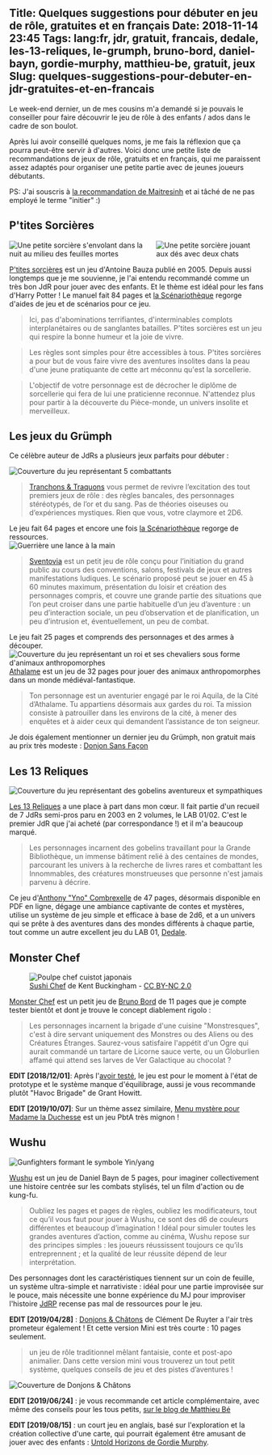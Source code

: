 Title: Quelques suggestions pour débuter en jeu de rôle, gratuites et en français
Date: 2018-11-14 23:45
Tags: lang:fr, jdr, gratuit, francais, dedale, les-13-reliques, le-grumph, bruno-bord, daniel-bayn, gordie-murphy, matthieu-be, gratuit, jeux
Slug: quelques-suggestions-pour-debuter-en-jdr-gratuites-et-en-francais
---

Le week-end dernier, un de mes cousins m'a demandé si je pouvais le conseiller pour faire découvrir le jeu de rôle à des enfants / ados dans le cadre de son boulot.

Après lui avoir conseillé quelques noms, je me fais la réflexion que ça pourra peut-être servir à d'autres.
Voici donc une petite liste de recommandations de jeux de rôle, gratuits et en français,
qui me paraissent assez adaptés pour organiser une petite partie avec de jeunes joueurs débutants.

PS: J'ai souscris à [la recommandation de Maitresinh](https://www.500nuancesdegeek.fr/initier-au-jdr/) et ai tâché de ne pas employé le terme "initier" :)

## P'tites Sorcières

<div class="imgs">
  <img alt="Une petite sorcière s'envolant dans la nuit au milieu des feuilles mortes" src="images/2018/11/ptites_sorcieres_illus_charme.jpg">
  <img alt="Une petite sorcière jouant aux dés avec deux chats" src="images/2018/11/ptites_sorcieres_illus_lesdes.jpg">
</div>

[P'tites sorcières](http://toinito.free.fr/fr/jdr/psorcieres.php) est un jeu d'Antoine Bauza publié en 2005.
Depuis aussi longtemps que je me souvienne, je l'ai entendu recommandé comme un très bon JdR pour jouer avec des enfants.
Et le thème est idéal pour les fans d'Harry Potter !
Le manuel fait 84 pages et [la Scénariothèque](http://www.scenariotheque.org/Document/info_jeu.php?f_id_jeu=161) regorge d'aides de jeu et de scénarios pour ce jeu.

> Ici, pas d'abominations terrifiantes, d'interminables complots interplanétaires ou de sanglantes batailles. P'tites sorcières est un jeu qui respire la bonne humeur et la joie de vivre.

> Les règles sont simples pour être accessibles à tous. P'tites sorcières a pour but de vous faire vivre des aventures insolites dans la peau d'une jeune pratiquante de cette art méconnu qu'est la sorcellerie.

> L'objectif de votre personnage est de décrocher le diplôme de sorcellerie qui fera de lui une praticienne reconnue. N'attendez plus pour partir à la découverte du Pièce-monde, un univers insolite et merveilleux.

## Les jeux du Grümph
Ce célèbre auteur de JdRs a plusieurs jeux parfaits pour débuter :

<div class="uk-grid">
  <div class="uk-width-1-1 uk-width-small-1-2">
    <img alt="Couverture du jeu représentant 5 combattants" src="images/2018/11/TranchonsEtTraquons.png">
    <blockquote>
      <a href="https://drive.google.com/file/d/0B4TBit4mrI1tVkNLMGJYVVRnYk0/view">Tranchons & Traquons</a> vous permet de revivre l’excitation des tout premiers jeux de rôle :
      des règles bancales, des personnages stéréotypés, de l’or et du sang.
      Pas de théories oiseuses ou d’expériences mystiques. Rien que vous, votre claymore et 2D6.
    </blockquote>
    Le jeu fait 64 pages et encore une fois <a href="http://www.scenariotheque.org/Document/info_jeu.php?f_id_jeu=422">la Scénariothèque</a> regorge de ressources.
  </div>
  <div class="uk-width-1-1 uk-width-small-1-2">
    <img alt="Guerrière une lance à la main" src="images/2018/11/Sventovia.png">
    <blockquote>
      <a href="http://legrumph.org/Terrier/?Jeux-de-role/Sventovia">Sventovia</a> est un petit jeu de rôle conçu pour l’initiation du grand public au cours des conventions, salons, festivals de jeux et autres manifestations ludiques.
      Le scénario proposé peut se jouer en 45 à 60 minutes maximum, présentation du loisir et création des personnages compris, et couvre une grande partie des situations que l’on peut croiser dans une partie habituelle d’un jeu d’aventure : un peu d’interaction sociale, un peu d’observation et de planification, un peu d’intrusion et, éventuellement, un peu de combat.
    </blockquote>
    Le jeu fait 25 pages et comprends des personnages et des armes à découper.
  </div>
  <div class="uk-width-1-1 uk-width-small-1-2">
    <img alt="Couverture du jeu représentant un roi et ses chevaliers sous forme d'animaux anthropomorphes" src="images/2018/11/Athalame-CourRoyale.jpg">
    <a href="http://legrumph.org/Terrier/?Jeux-de-role/Athalame&search=athalame">Athalame</a> est un jeu de 32 pages pour jouer des animaux anthropomorphes dans un monde médiéval-fantastique.
    <blockquote>
      Ton personnage est un aventurier engagé par le roi Aquila, de la Cité d’Athalame.
      Tu appartiens désormais aux gardes du roi. Ta mission consiste à patrouiller dans les environs de la cité,
      à mener des enquêtes et à aider ceux qui demandent l’assistance de ton seigneur.
    </blockquote>
  </div>
</div>

Je dois également mentionner un dernier jeu du Grümph, non gratuit mais au prix très modeste : [Donjon Sans Façon](http://legrumph.org/Terrier/?Chibi/Donjon-sans-facon)

## Les 13 Reliques

![Couverture du jeu représentant des gobelins aventureux et sympathiques](images/2018/11/Les13Reliques.png)

[Les 13 Reliques](http://lab00.free.fr/sommaire/lab01.htm) a une place à part dans mon cœur.
Il fait partie d'un recueil de 7 JdRs semi-pros paru en 2003 en 2 volumes, le LAB 01/02.
C'est le premier JdR que j'ai acheté (par correspondance !) et il m'a beaucoup marqué.

> Les personnages incarnent des gobelins travaillant pour la Grande Bibliothèque, un immense bâtiment relié à des centaines de mondes,
> parcourant les univers à la recherche de livres rares et combattant les Innommables, des créatures monstrueuses que personne n'est jamais parvenu à décrire.

Ce jeu d'[Anthony "Yno" Combrexelle](http://www.misterfrankenstein.com) de 47 pages, désormais disponible en PDF en ligne,
dégage une ambiance captivante de contes et mystères,
utilise un système de jeu simple et efficace à base de 2d6, et a un univers qui se prête à des aventures dans des mondes différents à chaque partie,
tout comme un autre excellent jeu du LAB 01, [Dedale](http://lab00.free.fr/dedale/home.htm).

## Monster Chef

<figure role="group">
    <img alt="Poulpe chef cuistot japonais" src="images/2018/11/SushiChef.jpg">
    <figcaption><a href="https://www.flickr.com/photos/bucky1105/9388132634/in/photolist-q6ABa4-6FpgZD-6rmf2d-5hjK1-GFBmhz-2aTCgSc-o4ofAe-9pFcd7-2aTBTyK-qZzRE-fiACKL-9Cse7C-9ZPPDg-9ZSEHN-jR4ZMy-5Smw2W-5NJeji-8vvjj1-5j2zDz-9oJY8J-4NpcP8-ayDXgR-25iXCNW-8aY4Ck-8b2niW-cKb6FJ-TVN1vr-9zvubL-6W7Az9-25pdNMa">Sushi Chef</a> de Kent Buckingham - <a href="https://creativecommons.org/licenses/by-nc/2.0/">CC BY-NC 2.0</a></figcaption>
</figure>

[Monster Chef](http://brunobord.github.io/monster-chef-rpg/) est un petit jeu de [Bruno Bord](http://www.legrog.org/biographies/bruno-bord)
de 11 pages que je compte tester bientôt et dont je trouve le concept diablement rigolo :

> Les personnages incarnent la brigade d'une cuisine "Monstresques",
> c'est à dire servant uniquement des Monstres ou des Aliens ou des Créatures Étranges.
> Saurez-vous satisfaire l'appétit d'un Ogre qui aurait commandé un tartare de Licorne sauce verte,
> ou un Globurlien affamé qui attend ses larves de Ver Galactique au chocolat ?

**EDIT [2018/12/01]**: Après l'[avoir testé](/lucas/blog/double-brigade.html), le jeu est pour le moment à l'état de prototype et le système manque d'équilibrage,
aussi je vous recommande plutôt "Havoc Brigade" de Grant Howitt.

**EDIT [2019/10/07]**: Sur un thème assez similaire, [Menu mystère pour Madame la Duchesse](https://supersepia.itch.io/menu-mystere) est un jeu PbtA très mignon !

## Wushu

![Gunfighters formant le symbole Yin/yang](images/2018/11/wushu-logo.jpg)

[Wushu](http://www.scriptorium.d100.fr/index.php/archives/jeux-heberges-2/wushu-open/) est un jeu de Daniel Bayn de 5 pages,
pour imaginer collectivement une histoire centrée sur les combats stylisés, tel un film d'action ou de kung-fu.

> Oubliez les pages et pages de règles, oubliez les modificateurs, tout ce qu’il vous faut pour jouer à Wushu, ce sont des d6 de couleurs différentes et beaucoup d’imagination !
> Idéal pour simuler toutes les grandes aventures d’action, comme au cinéma, Wushu repose sur des principes simples : les joueurs réussissent toujours ce qu’ils entreprennent ; et la qualité de leur réussite dépend de leur interprétation.

Des personnages dont les caractéristiques tiennent sur un coin de feuille, un système ultra-simple et narrativiste :
idéal pour une partie improvisée sur le pouce, mais nécessite une bonne expérience du MJ pour improviser l'histoire
[JdRP](http://www.jdrp.fr/recherche/wushu.html) recense pas mal de ressources pour le jeu.

**EDIT [2019/04/28]** : [Donjons & Châtons](http://troplongpaslu.fr/jeux-de-role-court/donjons-et-chatons-version-mini/)
de Clément De Ruyter a l'air très prometeur également ! Et cette version Mini est très courte : 10 pages seulement.

> un jeu de rôle traditionnel mêlant fantaisie, conte et post-apo animalier.
> Dans cette version mini vous trouverez un tout petit système, quelques conseils de jeu et des pistes d’aventures !

![Couverture de Donjons & Châtons](images/2018/11/donjons-et-chatons_mini-pdf.jpg)

**EDIT [2019/06/24]** : je vous recommande cet article complémentaire, avec même des conseils pour les tous petits,
[sur le blog de Matthieu Bé](https://www.cestpasdujdr.fr/jouer-aux-jeux-de-role-avec-des-enfants/)

**EDIT [2019/08/15]** : un court jeu en anglais, basé sur l'exploration et la création collective d'une carte,
qui pourrait également être amusant de jouer avec des enfants : [Untold Horizons de Gordie Murphy](https://gmurphy.itch.io/untold-horizons).

<style>
article img { max-height: 20rem; }
.imgs {
    display: flex;
    justify-content: center;
}
</style>
